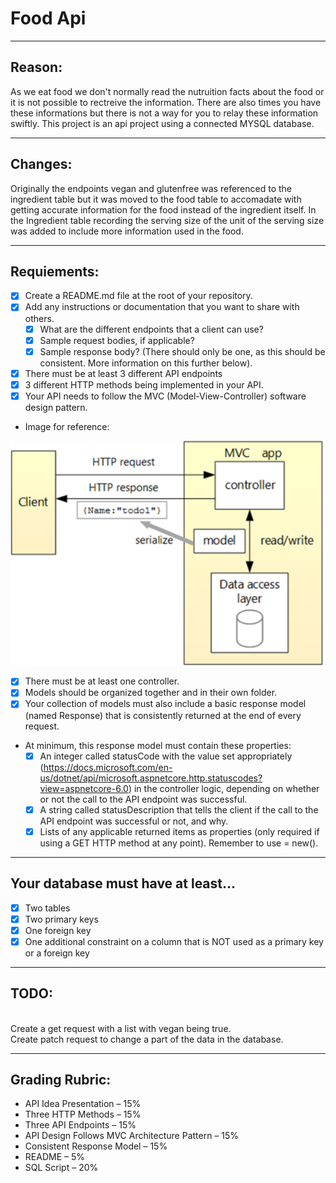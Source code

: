 # Food Api
---
## Reason:

As we eat food we don't normally read the nutruition facts about the food or it is not possible to rectreive the information. There are also times you have these informations but there is not a way for you to relay these information swiftly.
This project is an api project using a connected MYSQL database.

---
## Changes:

Originally the endpoints vegan and glutenfree was referenced to the ingredient table but it was moved to the food table to accomadate with
getting accurate information for the food instead of the ingredient itself.
In the Ingredient table recording the serving size of the unit of the serving size was added to include more information used in the food.

---
## Requiements:

- [x]	Create a README.md file at the root of your repository. 
  - [x] Add any instructions or documentation that you want to share with others. 
    - [x]	What are the different endpoints that a client can use? 
    - [x] Sample request bodies, if applicable? 
    - [x]	Sample response body? (There should only be one, as this should be consistent. More information on this further below). 
- [x]	There must be at least 3 different API endpoints 
- [x]	3 different HTTP methods being implemented in your API. 
- [x]	Your API needs to follow the MVC (Model-View-Controller) software design pattern.
- 	Image for reference: 

<img src="Picture1.png" width=500><br>

- [x]	There must be at least one controller.
- [x]	Models should be organized together and in their own folder. 
- [x]	Your collection of models must also include a basic response model (named Response) that is consistently returned at the end of every request. 
- At minimum, this response model must contain these properties:
  - [x]	An integer called statusCode with the value set appropriately (https://docs.microsoft.com/en-us/dotnet/api/microsoft.aspnetcore.http.statuscodes?view=aspnetcore-6.0) in the controller logic, depending on whether or not the call to the API endpoint was successful. 
  - [x]	A string called statusDescription that tells the client if the call to the API endpoint was successful or not, and why.  
  - [x]	Lists of any applicable returned items as properties (only required if using a GET HTTP method at any point). Remember to use = new(). 

---
## Your database must have at least… 

- [x]	Two tables
- [x]	Two primary keys
- [x]	One foreign key
- [x]	One additional constraint on a column that is NOT used as a primary key or a foreign key 

---
## TODO:
</br>
Create a get request with a list with vegan being true.</br>
Create patch request to change a part of the data in the database.

---
## Grading Rubric: 

- API Idea Presentation – 15% 
- Three HTTP Methods – 15% 
- Three API Endpoints – 15% 
- API Design Follows MVC Architecture Pattern – 15% 
- Consistent Response Model – 15% 
- README – 5% 
- SQL Script – 20%

